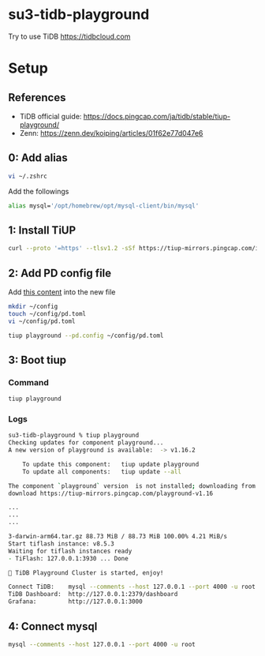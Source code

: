 # su3-tidb-playground
Try to use TiDB https://tidbcloud.com

# Setup

## References

- TiDB official guide: https://docs.pingcap.com/ja/tidb/stable/tiup-playground/
- Zenn: https://zenn.dev/koiping/articles/01f62e77d047e6

## 0: Add alias

```zsh
vi ~/.zshrc
```

Add the followings

```zsh
alias mysql='/opt/homebrew/opt/mysql-client/bin/mysql'
```

## 1: Install TiUP

```zsh
curl --proto '=https' --tlsv1.2 -sSf https://tiup-mirrors.pingcap.com/install.sh | sh
```

## 2: Add PD config file

Add [this content](https://github.com/tikv/pd/blob/release-8.1/conf/config.toml) into the new file

```zsh
mkdir ~/config
touch ~/config/pd.toml
vi ~/config/pd.toml
```

```zsh
tiup playground --pd.config ~/config/pd.toml
```

## 3: Boot tiup

### Command

```zsh
tiup playground
```

### Logs

```zsh
su3-tidb-playground % tiup playground
Checking updates for component playground... 
A new version of playground is available:  -> v1.16.2

    To update this component:   tiup update playground
    To update all components:   tiup update --all

The component `playground` version  is not installed; downloading from repository.
download https://tiup-mirrors.pingcap.com/playground-v1.16

...
...
...

3-darwin-arm64.tar.gz 88.73 MiB / 88.73 MiB 100.00% 4.21 MiB/s
Start tiflash instance: v8.5.3
Waiting for tiflash instances ready
- TiFlash: 127.0.0.1:3930 ... Done

🎉 TiDB Playground Cluster is started, enjoy!

Connect TiDB:    mysql --comments --host 127.0.0.1 --port 4000 -u root
TiDB Dashboard:  http://127.0.0.1:2379/dashboard
Grafana:         http://127.0.0.1:3000

```

## 4: Connect mysql

```zsh
mysql --comments --host 127.0.0.1 --port 4000 -u root
```
